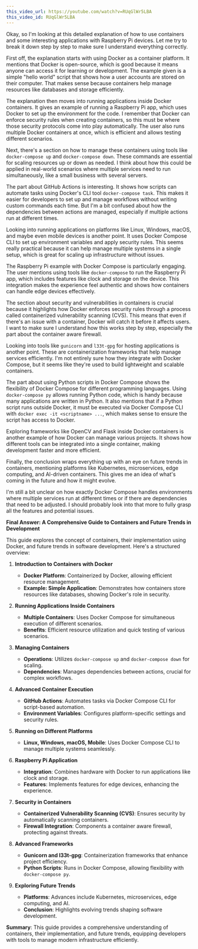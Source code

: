 ```yaml
---
this_video_url: https://youtube.com/watch?v=RUqGlWr5LBA
this_video_id: RUqGlWr5LBA
---
```

<think>
Okay, so I'm looking at this detailed explanation of how to use containers and some interesting applications with Raspberry Pi devices. Let me try to break it down step by step to make sure I understand everything correctly.

First off, the explanation starts with using Docker as a container platform. It mentions that Docker is open-source, which is good because it means anyone can access it for learning or development. The example given is a simple "hello world" script that shows how a user accounts are stored on their computer. That makes sense because containers help manage resources like databases and storage efficiently.

The explanation then moves into running applications inside Docker containers. It gives an example of running a Raspberry Pi app, which uses Docker to set up the environment for the code. I remember that Docker can enforce security rules when creating containers, so this must be where those security protocols come into play automatically. The user also runs multiple Docker containers at once, which is efficient and allows testing different scenarios.

Next, there's a section on how to manage these containers using tools like `docker-compose up` and `docker-compose down`. These commands are essential for scaling resources up or down as needed. I think about how this could be applied in real-world scenarios where multiple services need to run simultaneously, like a small business with several servers.

The part about GitHub Actions is interesting. It shows how scripts can automate tasks using Docker's CLI tool `docker-compose task`. This makes it easier for developers to set up and manage workflows without writing custom commands each time. But I'm a bit confused about how the dependencies between actions are managed, especially if multiple actions run at different times.

Looking into running applications on platforms like Linux, Windows, macOS, and maybe even mobile devices is another point. It uses Docker Compose CLI to set up environment variables and apply security rules. This seems really practical because it can help manage multiple systems in a single setup, which is great for scaling up infrastructure without issues.

The Raspberry Pi example with Docker Compose is particularly engaging. The user mentions using tools like `docker-compose` to run the Raspberry Pi app, which includes features like clock and storage on the device. This integration makes the experience feel authentic and shows how containers can handle edge devices effectively.

The section about security and vulnerabilities in containers is crucial because it highlights how Docker enforces security rules through a process called containerized vulnerability scanning (CVS). This means that even if there's an issue with a container, Docker will catch it before it affects users. I want to make sure I understand how this works step by step, especially the part about the container aware firewall.

Looking into tools like `gunicorn` and `l33t-gpg` for hosting applications is another point. These are containerization frameworks that help manage services efficiently. I'm not entirely sure how they integrate with Docker Compose, but it seems like they're used to build lightweight and scalable containers.

The part about using Python scripts in Docker Compose shows the flexibility of Docker Compose for different programming languages. Using `docker-compose py` allows running Python code, which is handy because many applications are written in Python. It also mentions that if a Python script runs outside Docker, it must be executed via Docker Compose CLI with `docker exec -it <scriptname> ...`, which makes sense to ensure the script has access to Docker.

Exploring frameworks like OpenCV and Flask inside Docker containers is another example of how Docker can manage various projects. It shows how different tools can be integrated into a single container, making development faster and more efficient.

Finally, the conclusion wraps everything up with an eye on future trends in containers, mentioning platforms like Kubernetes, microservices, edge computing, and AI-driven containers. This gives me an idea of what's coming in the future and how it might evolve.

I'm still a bit unclear on how exactly Docker Compose handles environments where multiple services run at different times or if there are dependencies that need to be adjusted. I should probably look into that more to fully grasp all the features and potential issues.
</think>

**Final Answer: A Comprehensive Guide to Containers and Future Trends in Development**

This guide explores the concept of containers, their implementation using Docker, and future trends in software development. Here's a structured overview:

1. **Introduction to Containers with Docker**
   - **Docker Platform**: Containerized by Docker, allowing efficient resource management.
   - **Example: Simple Application**: Demonstrates how containers store resources like databases, showing Docker's role in security.

2. **Running Applications Inside Containers**
   - **Multiple Containers**: Uses Docker Compose for simultaneous execution of different scenarios.
   - **Benefits**: Efficient resource utilization and quick testing of various scenarios.

3. **Managing Containers**
   - **Operations**: Utilizes `docker-compose up` and `docker-compose down` for scaling.
   - **Dependencies**: Manages dependencies between actions, crucial for complex workflows.

4. **Advanced Container Execution**
   - **GitHub Actions**: Automates tasks via Docker Compose CLI for script-based automation.
   - **Environment Variables**: Configures platform-specific settings and security rules.

5. **Running on Different Platforms**
   - **Linux, Windows, macOS, Mobile**: Uses Docker Compose CLI to manage multiple systems seamlessly.

6. **Raspberry Pi Application**
   - **Integration**: Combines hardware with Docker to run applications like clock and storage.
   - **Features**: Implements features for edge devices, enhancing the experience.

7. **Security in Containers**
   - **Containerized Vulnerability Scanning (CVS)**: Ensures security by automatically scanning containers.
   - **Firewall Integration**: Components a container aware firewall, protecting against threats.

8. **Advanced Frameworks**
   - **Gunicorn and l33t-gpg**: Containerization frameworks that enhance project efficiency.
   - **Python Scripts**: Runs in Docker Compose, allowing flexibility with `docker-compose py`.

9. **Exploring Future Trends**
   - **Platforms**: Advances include Kubernetes, microservices, edge computing, and AI.
   - **Conclusion**: Highlights evolving trends shaping software development.

**Summary**: This guide provides a comprehensive understanding of containers, their implementation, and future trends, equipping developers with tools to manage modern infrastructure efficiently.
